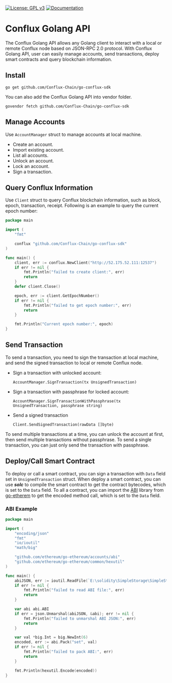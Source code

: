 [![License: GPL v3](https://img.shields.io/badge/License-GPL%20v3-blue.svg)](https://github.com/Conflux-Chain/go-conflux-sdk/blob/master/LICENSE)
[![Documentation](https://img.shields.io/badge/Documentation-GoDoc-green.svg)](https://godoc.org/github.com/Conflux-Chain/go-conflux-sdk)

# Conflux Golang API

The Conflux Golang API allows any Golang client to interact with a local or remote Conflux node based on JSON-RPC 2.0 protocol. With Conflux Golang API, user can easily manage accounts, send transactions, deploy smart contracts and query blockchain information.

## Install
```
go get github.com/Conflux-Chain/go-conflux-sdk
```
You can also add the Conflux Golang API into vendor folder.
```
govendor fetch github.com/Conflux-Chain/go-conflux-sdk
```

## Manage Accounts
Use `AccountManager` struct to manage accounts at local machine.
- Create an account.
- Import existing account.
- List all accounts.
- Unlock an account.
- Lock an account.
- Sign a transaction.

## Query Conflux Information
Use `Client` struct to query Conflux blockchain information, such as block, epoch, transaction, receipt. Following is an example to query the current epoch number:
```go
package main

import (
	"fmt"

	conflux "github.com/Conflux-Chain/go-conflux-sdk"
)

func main() {
	client, err := conflux.NewClient("http://52.175.52.111:12537")
	if err != nil {
		fmt.Println("failed to create client:", err)
		return
	}
	defer client.Close()

	epoch, err := client.GetEpochNumber()
	if err != nil {
		fmt.Println("failed to get epoch number:", err)
		return
	}

	fmt.Println("Current epoch number:", epoch)
}
```

## Send Transaction
To send a transaction, you need to sign the transaction at local machine, and send the signed transaction to local or remote Conflux node.
- Sign a transaction with unlocked account:

    `AccountManager.SignTransaction(tx UnsignedTransaction)`

- Sign a transaction with passphrase for locked account:

	`AccountManager.SignTransactionWithPassphrase(tx UnsignedTransaction, passphrase string)`

- Send a signed transaction

    `Client.SendSignedTransaction(rawData []byte)`

To send multiple transactions at a time, you can unlock the account at first, then send multiple transactions without passphrase. To send a single transaction, you can just only send the transaction with passphrase.

## Deploy/Call Smart Contract
To deploy or call a smart contract, you can sign a transaction with `Data` field set in `UnsignedTransaction` struct. When deploy a smart contract, you can use ***solc*** to compile the smart contract to get the contract bytecodes, which is set to the `Data` field. To all a contract, you can import the [ABI](https://github.com/ethereum/go-ethereum/tree/master/accounts/abi) library from [go-etherem](https://github.com/ethereum/go-ethereum) to get the encoded method call, which is set to the `Data` field.

### ABI Example
```go
package main

import (
	"encoding/json"
	"fmt"
	"io/ioutil"
	"math/big"

	"github.com/ethereum/go-ethereum/accounts/abi"
	"github.com/ethereum/go-ethereum/common/hexutil"
)

func main() {
	abiJSON, err := ioutil.ReadFile(`E:\solidity\SimpleStorage\SimpleStorage.abi`)
	if err != nil {
		fmt.Println("failed to read ABI file:", err)
		return
	}

	var abi abi.ABI
	if err = json.Unmarshal(abiJSON, &abi); err != nil {
		fmt.Println("failed to unmarshal ABI JSON:", err)
		return
	}

	var val *big.Int = big.NewInt(6)
	encoded, err := abi.Pack("set", val)
	if err != nil {
		fmt.Println("failed to pack ABI:", err)
		return
	}

	fmt.Println(hexutil.Encode(encoded))
}
```